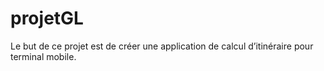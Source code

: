 # projetGL
Le but de ce projet est de créer une application de calcul d’itinéraire pour terminal mobile. 

